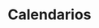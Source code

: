 ---
metaTitle: Calendarios | Repro Disseny
metaDescription: Calendarios personalizadas con calidad profesional en Cataluña.
keywords:
- calendarios
searchTerms:
- calendarios
image: /img/productos/mockupProduct.webp
galleryImages: []
alt: alt descripció de la foto
slug: calendarios
category: material-oficina
sku: 01-OFICI-0025
price: 0
brand: Reprodisseny
inStock: true
formFields: []
ratingValue: 0
reviewCount: 0
schemaType: Product
type: producto
title: Calendarios
description: descripción genérica de mi producto para probar
priceCurrency: EUR
schema:
  '@type': Product
  name: Calendarios
  description: descripción genérica de mi producto para probar
  image: https://reprodisseny.com/img/productos/mockupProduct.webp
  sku: 01-OFICI-0025
  brand:
    '@type': Organization
    name: Repro Disseny
  offers:
    '@type': Offer
    price: 0
    priceCurrency: EUR
    availability: https://schema.org/InStock
nav: Calendarios
faqs: []
---